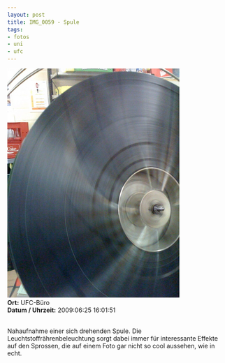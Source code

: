 ```yaml
--- 
layout: post
title: IMG_0059 - Spule
tags: 
- fotos
- uni
- ufc
---
```

<img src="/uploads/images/2010_03/IMG_0059.jpg" alt="IMG_0059 - Spule" class="aligncenter" /><br />
<strong>Ort:</strong> UFC-Büro<br />
<strong>Datum / Uhrzeit:</strong> 2009:06:25 16:01:51<br />
<br />
<p>Nahaufnahme einer sich drehenden Spule. Die Leuchtstoffrährenbeleuchtung sorgt dabei immer für interessante Effekte auf den Sprossen, die auf einem Foto gar nicht so cool aussehen, wie in echt.</p>
